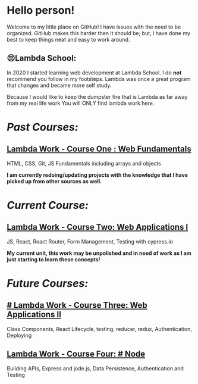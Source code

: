 # Hello person!
Welcome to my little place on GitHub! I have issues with the need to be organized. GitHub makes this harder then it should be; but, I have done my best to keep things neat and easy to work around.

## 😔Lambda School:
In 2020 I started learning web development at Lambda School.  I do **not** recommend you follow in my footsteps. Lambda was once a great program that changes and became more self study.

Because I would like to keep the dumpster fire that is Lambda as far away from my real life work You will ONLY find lambda work here.

# *Past Courses:*
##  [Lambda Work - Course One : Web Fundamentals](https://github.com/Lambda-Work-Course-1)
HTML, CSS, Git, JS Fundamentals including arrays and objects 

**I am currently redoing/updating projects with the knowledge that I have picked up from other sources as well.**
# *Current Course:*
## [Lambda Work - Course Two: Web Applications I](https://github.com/Lambda-Work-Course-2)
JS, React, React Router, Form Management, Testing with cypress.io

**My current unit, this work may be unpolished and in need of work as I am just starting to learn these concepts!**

# *Future Courses:*

## [# Lambda Work - Course Three: Web Applications II](https://github.com/Lambda-Work-Course-3)
Class Components,  React Lifecycle, testing, reducer, redux, Authentication, Deploying

## [Lambda Work - Course Four: # Node](https://github.com/Lambda-Work-Course-4)
Building APIs, Express and jode.js, Data Persistence, Authentication and Testing


